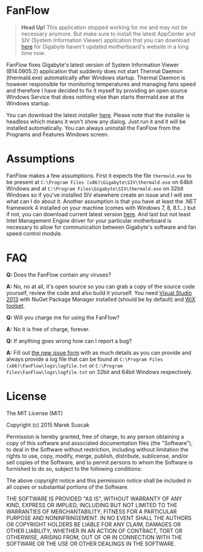 FanFlow
=======

> **Head Up!** This application stopped working for me and may not be necessary anymore. But make sure to install the latest AppCenter and SIV (System Information Viewer) application that you can download [here](https://www.gigabyte.com/Support/Utility) for Gigabyte haven't updated motherboard's website in a long time now. 

FanFlow fixes Gigabyte's latest version of System Information Viewer (B14.0905.2) application that suddenly does not start Thermal Daemon (thermald.exe) automatically after Windows startup. Thermal Daemon is however responsible for monitoring temperatures and managing fans speed and therefore I have decided to fix it myself by providing an open source Windows Service that does nothing else than starts thermald.exe at the Windows startup.

You can download the latest installer [here](https://github.com/mareksuscak/FanFlow/releases). Please note that the installer is headless which means it won't show any dialog. Just run it and it will be installed automatically. You can always uninstall the FanFlow from the Programs and Features Windows screen.

Assumptions
===========

FanFlow makes a few assumptions. First it expects the file `thermald.exe` to be present at `C:\Program Files (x86)\Gigabyte\SIV\thermald.exe` on 64bit Windows and at `C:\Program Files\Gigabyte\SIV\thermald.exe` on 32bit Windows so if you've installed SIV elsewhere create an issue and I will see what can I do about it. Another assumption is that you have at least the .NET framework 4 installed on your machine (comes with Windows 7, 8, 8.1...) but if not, you can download current latest version [here](http://www.microsoft.com/en-us/download/details.aspx?id=42642). And last but not least Intel Management Engine driver for your particular motherboard is necessary to allow for communication between Gigabyte's software and fan speed control module.

FAQ
===

**Q:** Does the FanFlow contain any viruses?

**A:** No, no at all, it's open source so you can grab a copy of the source code yourself, review the code and also build it yourself. You need [Visual Studio 2013](http://www.visualstudio.com/products/visual-studio-community-vs) with NuGet Package Manager installed (should be by default) and [WiX toolset](http://wixtoolset.org/).

**Q:** Will you charge me for using the FanFlow?

**A:** No it is free of charge, forever.

**Q:** If anything goes wrong how can I report a bug?

**A:** Fill out [the new issue form](https://github.com/mareksuscak/FanFlow/issues/new) with as much details as you can provide and always provide a log file that can be found at `C:\Program Files (x86)\FanFlow\logs\logfile.txt` or `C:\Program Files\FanFlow\logs\logfile.txt` on 32bit and 64bit Windows respectively.

License
=======

The MIT License (MIT)

Copyright (c) 2015 Marek Suscak

Permission is hereby granted, free of charge, to any person obtaining a copy
of this software and associated documentation files (the "Software"), to deal
in the Software without restriction, including without limitation the rights
to use, copy, modify, merge, publish, distribute, sublicense, and/or sell
copies of the Software, and to permit persons to whom the Software is
furnished to do so, subject to the following conditions:

The above copyright notice and this permission notice shall be included in all
copies or substantial portions of the Software.

THE SOFTWARE IS PROVIDED "AS IS", WITHOUT WARRANTY OF ANY KIND, EXPRESS OR
IMPLIED, INCLUDING BUT NOT LIMITED TO THE WARRANTIES OF MERCHANTABILITY,
FITNESS FOR A PARTICULAR PURPOSE AND NONINFRINGEMENT. IN NO EVENT SHALL THE
AUTHORS OR COPYRIGHT HOLDERS BE LIABLE FOR ANY CLAIM, DAMAGES OR OTHER
LIABILITY, WHETHER IN AN ACTION OF CONTRACT, TORT OR OTHERWISE, ARISING FROM,
OUT OF OR IN CONNECTION WITH THE SOFTWARE OR THE USE OR OTHER DEALINGS IN THE
SOFTWARE.

